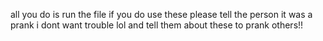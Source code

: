 all you do is run the file if you do use these please tell the person it was a prank i dont want trouble lol and tell them about these to prank others!!
